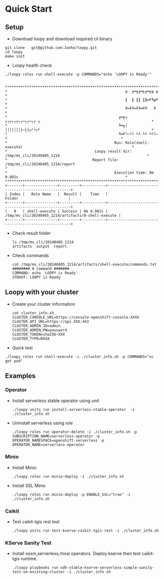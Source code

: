# Quick Start

## Setup
- Download loopy and download required cli binary
~~~
git clone   git@github.com:Jooho/loopy.git
cd loopy
make init
~~~

- Loopy health check
~~~
./loopy roles run shell-execute -p COMMANDS="echo 'LOOPY is Ready'"


*****************************************************************************************************************************
*                                                      ╦  ╔═╗╔═╗╔═╗╦ ╦                                                      *
*                                                      ║  ║ ║║ ║╠═╝╚╦╝                                                      *
*                                                      ╩═╝╚═╝╚═╝╩   ╩                                                       *
*                                                   ╔═╗┬ ┬┌┬┐┌┬┐┌─┐┬─┐┬ ┬                                                   *
*                                                   ╚═╗│ │││││││├─┤├┬┘└┬┘                                                   *
*                                                   ╚═╝└─┘┴ ┴┴ ┴┴ ┴┴└─ ┴                                                    *
*                                                 Run: Role(shell-execute)                                                  *
*                                        Loopy result dir: /tmp/ms_cli/20240405_1214                                        *
*                                       Report file: /tmp/ms_cli/20240405_1214/report                                       *
*                                                 Execution time: 0m 0.001s                                                 *
*****************************************************************************************************************************
+-------+---------------+---------+-----------+-----------------------------------------------------+
| Index |   Role Name   |  Result |    Time   |                        Folder                       |
+-------+---------------+---------+-----------+-----------------------------------------------------+
|   0   | shell-execute | Success | 0m 0.001s | /tmp/ms_cli/20240405_1214/artifacts/0-shell-execute |
+-------+---------------+---------+-----------+-----------------------------------------------------+
~~~

- Check result folder
  ~~~
  ls /tmp/ms_cli/20240405_1214 
  artifacts  output  report
  ~~~

- Check commands
  ~~~
  cat /tmp/ms_cli/20240405_1214/artifacts/shell-execute/commands.txt 
  ######## 0 command #######
  COMMAND: echo 'LOOPY is Ready'
  STDOUT: LOOPY is Ready
  ~~~

## Loopy with your cluster

- Create your cluster information
  ~~~
  cat cluster_info.sh
  CLUSTER_CONSOLE_URL=https://console-openshift-console.XXXX
  CLUSTER_API_URL=https://api.XXX:443
  CLUSTER_ADMIN_ID=admin
  CLUSTER_ADMIN_PW=password
  CLUSTER_TOKEN=sha256~XXX
  CLUSTER_TYPE=ROSA
  ~~~

- Quick test
~~~
./loopy roles run shell-execute -i ./cluster_info.sh -p COMMANDS="oc get pod" 
~~~


## Examples

### Operator

- Install serverless stable operator using *unit*
  ~~~
  ./loopy units run install-serverless-stable-operator  -i ./cluster_info.sh 
  ~~~

- Uninstall serverless using *role*
  ~~~
  ./loopy roles run operator-delete -i ./cluster_info.sh -p SUBSCRIPTION_NAME=serverless-operator -p OPERATOR_NAMESPACE=openshift-serverless -p OPERATOR_NAME=serverless-operator
  ~~~


### Minio
- Install Minio
  ~~~
  ./loopy roles run minio-deploy -i ./cluster_info.sh 
  ~~~

- Install SSL Minio
  ~~~
  ./loopy roles run minio-deploy -p ENABLE_SSL="true" -i ./cluster_info.sh 
  ~~~

  
### Caikit
- Test caikit-tgis rest test
  ~~~
  ./loopy units run test-kserve-caikit-tgis-rest -i ./cluster_info.sh 
  ~~~


### KServe Sanity Test
- Install ossm,serverless,rhoai operators. Deploy kserve then test caikit-tgis runtime.
  ~~~
  ./loopy playbooks run odh-stable-kserve-serverless-simple-sanity-test-on-existing-cluster -i ./cluster_info.sh 
  ~~~ 
